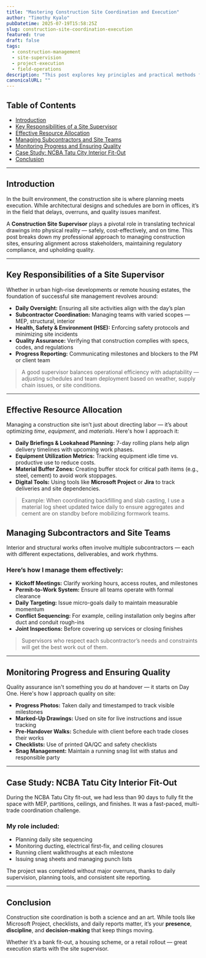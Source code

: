 ```yaml
---
title: "Mastering Construction Site Coordination and Execution"
author: "Timothy Kyalo"
pubDatetime: 2025-07-19T15:58:25Z
slug: construction-site-coordination-execution
featured: true
draft: false
tags:
  - construction-management
  - site-supervision
  - project-execution
  - field-operations
description: "This post explores key principles and practical methods for managing construction sites effectively, focusing on supervision, resource allocation, contractor coordination, and timely delivery of quality infrastructure."
canonicalURL: ""
---
```


## Table of Contents
- [Introduction](#introduction)  
- [Key Responsibilities of a Site Supervisor](#key-responsibilities-of-a-site-supervisor)  
- [Effective Resource Allocation](#effective-resource-allocation)  
- [Managing Subcontractors and Site Teams](#managing-subcontractors-and-site-teams)  
- [Monitoring Progress and Ensuring Quality](#monitoring-progress-and-ensuring-quality)  
- [Case Study: NCBA Tatu City Interior Fit-Out](#case-study-ncba-tatu-city-interior-fit-out)  
- [Conclusion](#conclusion)  

---

## Introduction

In the built environment, the construction site is where planning meets execution. While architectural designs and schedules are born in offices, it’s in the field that delays, overruns, and quality issues manifest.

A **Construction Site Supervisor** plays a pivotal role in translating technical drawings into physical reality — safely, cost-effectively, and on time. This post breaks down my professional approach to managing construction sites, ensuring alignment across stakeholders, maintaining regulatory compliance, and upholding quality.

---

## Key Responsibilities of a Site Supervisor

Whether in urban high-rise developments or remote housing estates, the foundation of successful site management revolves around:

- **Daily Oversight:** Ensuring all site activities align with the day’s plan
- **Subcontractor Coordination:** Managing teams with varied scopes — MEP, structural, interior
- **Health, Safety & Environment (HSE):** Enforcing safety protocols and minimizing site incidents
- **Quality Assurance:** Verifying that construction complies with specs, codes, and regulations
- **Progress Reporting:** Communicating milestones and blockers to the PM or client team

> A good supervisor balances operational efficiency with adaptability — adjusting schedules and team deployment based on weather, supply chain issues, or site conditions.

---

## Effective Resource Allocation

Managing a construction site isn’t just about directing labor — it’s about optimizing *time*, *equipment*, and *materials*. Here's how I approach it:

- **Daily Briefings & Lookahead Planning:** 7-day rolling plans help align delivery timelines with upcoming work phases.
- **Equipment Utilization Metrics:** Tracking equipment idle time vs. productive use to reduce costs.
- **Material Buffer Zones:** Creating buffer stock for critical path items (e.g., steel, cement) to avoid work stoppages.
- **Digital Tools:** Using tools like **Microsoft Project** or **Jira** to track deliveries and site dependencies.

> Example: When coordinating backfilling and slab casting, I use a material log sheet updated twice daily to ensure aggregates and cement are on standby before mobilizing formwork teams.

## Managing Subcontractors and Site Teams

Interior and structural works often involve multiple subcontractors — each with different expectations, deliverables, and work rhythms.

### Here’s how I manage them effectively:

- **Kickoff Meetings:** Clarify working hours, access routes, and milestones  
- **Permit-to-Work System:** Ensure all teams operate with formal clearance  
- **Daily Targeting:** Issue micro-goals daily to maintain measurable momentum  
- **Conflict Sequencing:** For example, ceiling installation only begins after duct and conduit rough-ins  
- **Joint Inspections:** Before covering up services or closing finishes  

> Supervisors who respect each subcontractor’s needs and constraints will get the best work out of them.

---

## Monitoring Progress and Ensuring Quality

Quality assurance isn't something you do at handover — it starts on Day One. Here's how I approach quality on site:

- **Progress Photos:** Taken daily and timestamped to track visible milestones  
- **Marked-Up Drawings:** Used on site for live instructions and issue tracking  
- **Pre-Handover Walks:** Schedule with client before each trade closes their works  
- **Checklists:** Use of printed QA/QC and safety checklists  
- **Snag Management:** Maintain a running snag list with status and responsible party  

---

## Case Study: NCBA Tatu City Interior Fit-Out

During the NCBA Tatu City fit-out, we had less than 90 days to fully fit the space with MEP, partitions, ceilings, and finishes. It was a fast-paced, multi-trade coordination challenge.

### My role included:
- Planning daily site sequencing  
- Monitoring ducting, electrical first-fix, and ceiling closures  
- Running client walkthroughs at each milestone  
- Issuing snag sheets and managing punch lists  

The project was completed without major overruns, thanks to daily supervision, planning tools, and consistent site reporting.

---

## Conclusion

Construction site coordination is both a science and an art. While tools like Microsoft Project, checklists, and daily reports matter, it’s your **presence**, **discipline**, and **decision-making** that keep things moving.

Whether it’s a bank fit-out, a housing scheme, or a retail rollout — great execution starts with the site supervisor.
